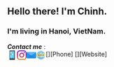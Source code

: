 ## Hello there! I'm Chinh. 
### I'm living in Hanoi, VietNam.


***Contact me*** :
<br/>
[<img align="left" alt="nguyentienchinh" width="22px" src="./src/image/smartphone.png">][Phone]
[<img align="left" alt="tienchinh2211" width="22px" src="./src/image/instagram.png">][Instagram] 
[<img align="left" alt="chinh.nt2211" width="22px" src="./src/image/email.png">][Email] 
[<img align="left" alt="chinh.nt2211" width="22px" src="./src/image/world-wide-web.png">][Website] 


<br />
<br />

[instagram]: https://www.instagram.com/tienchinh2211/
[Email]: mailto:chinh.nt2211@gmail.com
